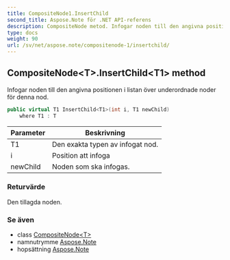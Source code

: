 ```yaml
---
title: CompositeNode1.InsertChild
second_title: Aspose.Note för .NET API-referens
description: CompositeNode metod. Infogar noden till den angivna positionen i listan över underordnade noder för denna nod.
type: docs
weight: 90
url: /sv/net/aspose.note/compositenode-1/insertchild/
---
```

## CompositeNode&lt;T&gt;.InsertChild&lt;T1&gt; method

Infogar noden till den angivna positionen i listan över underordnade noder för denna nod.

```csharp
public virtual T1 InsertChild<T1>(int i, T1 newChild)
    where T1 : T
```

| Parameter | Beskrivning |
| --- | --- |
| T1 | Den exakta typen av infogat nod. |
| i | Position att infoga |
| newChild | Noden som ska infogas. |

### Returvärde

Den tillagda noden.

### Se även

* class [CompositeNode&lt;T&gt;](../)
* namnutrymme [Aspose.Note](../../compositenode-1/)
* hopsättning [Aspose.Note](../../../)



